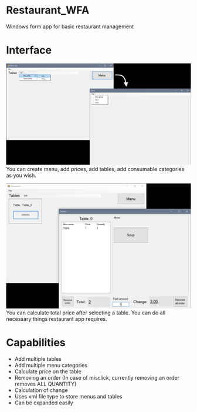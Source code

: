 # Restaurant_WFA
Windows form app for basic restaurant management

# Interface
![Interface picture](ReadmePictures/Interface.png)
You can create menu, add prices, add tables, add consumable categories as you wish.

![Order picture](ReadmePictures/Order.png)
You can calculate total price after selecting a table.
You can do all necessary things restaurant app requires.

# Capabilities
- Add multiple tables
- Add multiple menu categories
- Calculate price on the table
- Removing an order (In case of misclick, currently removing an order removes ALL QUANTITY)
- Calculation of change
- Uses xml file type to store menus and tables
- Can be expanded easily
